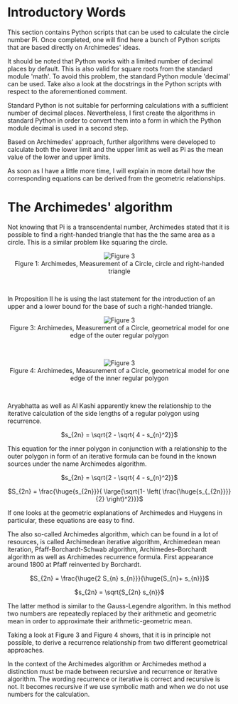 # Introductory Words

This section contains Python scripts that can be used to calculate the circle number Pi. Once completed, one will find here a bunch of Python scripts that are based directly on Archimedes' ideas.

It should be noted that Python works with a limited number of decimal places by default. This is also valid for square roots from the standard module 'math'. To avoid this problem, the standard Python module 'decimal' can be used. Take also a look at the docstrings in the Python scripts with respect to the aforementioned comment.

Standard Python is not suitable for performing calculations with a sufficient number of decimal places. Nevertheless, I first create the algorithms in standard Python in order to convert them into a form in which the Python module decimal is used in a second step. 

Based on Archimedes' approach, further algorithms were developed to calculate both the lower limit and the upper limit as well as Pi as the mean value of the lower and upper limits.

As soon as I have a little more time, I will explain in more detail how the corresponding equations can be derived from the geometric relationships. 

# The Archimedes' algorithm

Not knowing that Pi is a transcendental number, Archimedes stated that it is possible to find a right-handed triangle that has the the same area as a circle. This is a similar problem like squaring the circle.     

<p align="center">
<img src="\images/archimedes_figure1.png" alt="Figure 3"><br/>
Figure 1: Archimedes, Measurement of a Circle, circle and right-handed triangle
</p>
<br/>

In Proposition II he is using the last statement for the introduction of an upper and a lower bound for the base of such a right-handed triangle.

<p align="center">
<img src="\images/archimedes_figure3.png" alt="Figure 3"><br/>
Figure 3: Archimedes, Measurement of a Circle, geometrical model for one edge of the outer regular polygon
</p>
<br/>

<p align="center">
<img src="\images/archimedes_figure4.png" alt="Figure 3"><br/>
Figure 4: Archimedes, Measurement of a Circle, geometrical model for one edge of the inner regular polygon
</p>
<br/>

Aryabhatta as well as Al Kashi apparently knew the relationship to the iterative calculation of the side lengths of a regular polygon using recurrence.

<p align="center">
$s_{2n} = \sqrt{2 - \sqrt{ 4 - s_{n}^2}}$
</p>

This equation for the inner polygon in conjunction with a relationship to the outer polygon in form of an iterative formula can be found in the known sources under the name Archimedes algorithm.

<p align="center">
$s_{2n} = \sqrt{2 - \sqrt{ 4 - s_{n}^2}}$
</p>

<p align="center">
$S_{2n} = \frac{\huge{s_{2n}}}{
  \large{\sqrt{1- \left( \frac{\huge{s_{_{2n}}}}{2} \right)^2}}}$
</p>

If one looks at the geometric explanations of Archimedes and Huygens in particular, these equations are easy to find.

The also so-called Archimedes algorithm, which can be found in a lot of resources, is called Archimedean iterative algorithm, Archimedean mean iteration, Pfaff-Borchardt-Schwab algorithm, Archimedes–Borchardt algorithm as well as Archimedes recurrence formula. First appearance around 1800 at Pfaff reinvented by Borchardt.

<p align="center">
$S_{2n} = \frac{\huge{2 S_{n} s_{n}}}{\huge{S_{n}+ s_{n}}}$ 
</p>

<p align="center">
$s_{2n} = \sqrt{S_{2n} s_{n}}$
</p>

The latter method is similar to the Gauss-Legendre algorithm. In this method two numbers are repeatedly replaced by their arithmetic and geometric mean in order to approximate their arithmetic-geometric mean.

Taking a look at Figure 3 and Figure 4 shows, that it is in principle not possible, to derive a recurrence relationship from two different geometrical approaches.

In the context of the Archimedes algorithm or Archimedes method a distinction must be made between recursive and recurrence or iterative algorithm. The wording recurrence or iterative is correct and recursive is not. It becomes recursive if we use symbolic math and when we do not use numbers for the calculation. 
